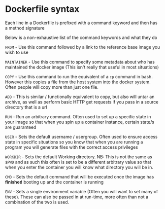 # Dockerfile syntax

Each line in a Dockerfile is prefixed with a command keyword and then has a method signature

Below is a non-exhaustive list of the command keywords and what they do

`FROM` - Use this command followed by a link to the reference base image you wish to use

`MAINTAINER` - Use this command to specify some metadata about who has maintained the docker image
(This isn't really that useful in most situations) 

`COPY` - Use this command to run the equivalent of a `cp` command in bash. However this copies a file
from the host system into the docker system. Often people will copy more than just one file.

`ADD` - This is similar / functionally equivalent to copy, but also will untar an archive, as well
as perform basic HTTP get requests if you pass in a source directory that is a url

`RUN` - Run an arbitrary command. Often used to set up a specific state in your image so that when
you spin up a container instance, certain state/s are guaranteed

`USER` - Sets the default username / usergroup. Often used to ensure access state in specific
situations so you know that when you are running a program you will generate files with the correct
access privileges

`WORKDIR` - Sets the default Working directory. NB: This is not the same as `$PWD` and as such this
often is set to be a different arbitrary value so that when you enter the container you will know
what directory you will be in.

`CMD` - Sets the default command that will be executed once the image has **finished** booting up
and the container is running

`ENV` - Sets a single environment variable (Often you will want to set many of these). These can
also be passed in at run-time, more often than not a combination of the two is used.
